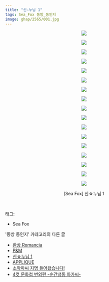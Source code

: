```yaml
---
title: "신☆누님 1"
tags: Sea_Fox 동방_동인지
image: ghap/2565/001.jpg
---
```

<div class="article">
<p style="text-align: center; clear: none; float: none;"><img src="{{ site.nasurl }}/ghap/2565/001.jpg"/></p>
<p style="text-align: center; clear: none; float: none;"><img src="{{ site.nasurl }}/ghap/2565/002.jpg"/></p>
<p style="text-align: center; clear: none; float: none;"><img src="{{ site.nasurl }}/ghap/2565/003.jpg"/></p>
<p style="text-align: center; clear: none; float: none;"><img src="{{ site.nasurl }}/ghap/2565/004.jpg"/></p>
<p style="text-align: center; clear: none; float: none;"><img src="{{ site.nasurl }}/ghap/2565/005.jpg"/></p>
<p style="text-align: center; clear: none; float: none;"><img src="{{ site.nasurl }}/ghap/2565/006.jpg"/></p>
<p style="text-align: center; clear: none; float: none;"><img src="{{ site.nasurl }}/ghap/2565/007.jpg"/></p>
<p style="text-align: center; clear: none; float: none;"><img src="{{ site.nasurl }}/ghap/2565/008.jpg"/></p>
<p style="text-align: center; clear: none; float: none;"><img src="{{ site.nasurl }}/ghap/2565/009.jpg"/></p>
<p style="text-align: center; clear: none; float: none;"><img src="{{ site.nasurl }}/ghap/2565/010.jpg"/></p>
<p style="text-align: center; clear: none; float: none;"><img src="{{ site.nasurl }}/ghap/2565/011.jpg"/></p>
<p style="text-align: center; clear: none; float: none;"><img src="{{ site.nasurl }}/ghap/2565/012.jpg"/></p>
<p style="text-align: center; clear: none; float: none;"><img src="{{ site.nasurl }}/ghap/2565/013.jpg"/></p>
<p style="text-align: center; clear: none; float: none;"><img src="{{ site.nasurl }}/ghap/2565/014.jpg"/></p>
<p style="text-align: center; clear: none; float: none;"><img src="{{ site.nasurl }}/ghap/2565/015.jpg"/></p>
<p style="text-align: center; clear: none; float: none;"><img src="{{ site.nasurl }}/ghap/2565/016.jpg"/></p>
<p style="text-align: center; clear: none; float: none;"><img src="{{ site.nasurl }}/ghap/2565/017.jpg"/></p>
<p style="text-align: center; clear: none; float: none;">[Sea Fox] 신☆누님 1</p>
<p><br/></p>
</div><div class="tagTrail">
<p>태그: </p>
<ul>
<li>Sea Fox</li>
</ul>
</div><div class="another">
<p>'동방 동인지' 카테고리의 다른 글</p>
<ul>
<li><a href="/2016-10-13-ghap_2567">환상 Romancia</a></li>
<li><a href="/2016-10-13-ghap_2566">P&amp;M</a></li>
<li><a href="/2016-10-13-ghap_2565">신☆누님 1</a></li>
<li><a href="/2016-10-13-ghap_2564">APPLIQUE</a></li>
<li><a href="/2016-10-13-ghap_2563">소악마씨 지명 들어왔습니다!</a></li>
<li><a href="/2016-10-13-ghap_2562">4컷 문화첩 번외편 -순간냉동 아가씨-</a></li>
</ul>
</div><div class="cb_module cb_fluid">
<div class="cb_wrt cb_profile">
</div><!-- commentList close -->
</div>